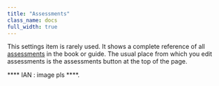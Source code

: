 ```yaml
---
title: "Assessments"
class_name: docs
full_width: true
---
```


This settings item is rarely used. It shows a complete reference of all [assessments](/docs/content/authoring/assessments) in the book or guide. The usual place from which you edit assessments is the assessments button at the top of the page.

**** IAN : image pls ****.

